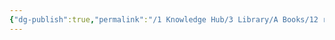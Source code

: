 ```yaml
---
{"dg-publish":true,"permalink":"/1 Knowledge Hub/3 Library/A Books/12 rules of life/Chapter-1/","noteIcon":""}
---
```


